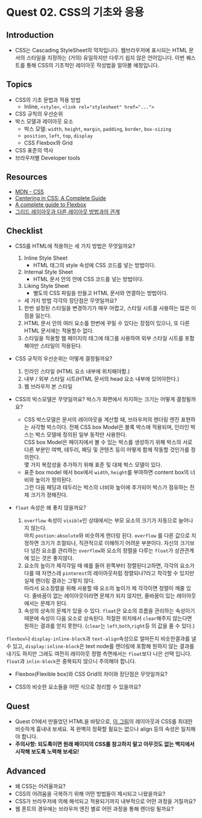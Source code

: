 # Quest 02. CSS의 기초와 응용

## Introduction
* CSS는 Cascading StyleSheet의 약자입니다. 웹브라우저에 표시되는 HTML 문서의 스타일을 지정하는 (거의) 유일하지만 다루기 쉽지 않은 언어입니다. 이번 퀘스트를 통해 CSS의 기초적인 레이아웃 작성법을 알아볼 예정입니다.

## Topics
* CSS의 기초 문법과 적용 방법
  * Inline, `<style>`, `<link rel="stylesheet" href="...">`
* CSS 규칙의 우선순위
* 박스 모델과 레이아웃 요소
  * 박스 모델: `width`, `height`, `margin`, `padding`, `border`, `box-sizing`
  * `position`, `left`, `top`, `display`
  * CSS Flexbox와 Grid
* CSS 표준의 역사
* 브라우저별 Developer tools

## Resources
* [MDN - CSS](https://developer.mozilla.org/ko/docs/Web/CSS)
* [Centering in CSS: A Complete Guide](https://css-tricks.com/centering-css-complete-guide/)
* [A complete guide to Flexbox](https://css-tricks.com/snippets/css/a-guide-to-flexbox/)
* [그리드 레이아웃과 다른 레이아웃 방법과의 관계](https://developer.mozilla.org/ko/docs/Web/CSS/CSS_Grid_Layout/%EA%B7%B8%EB%A6%AC%EB%93%9C_%EB%A0%88%EC%9D%B4%EC%95%84%EC%9B%83%EA%B3%BC_%EB%8B%A4%EB%A5%B8_%EB%A0%88%EC%9D%B4%EC%95%84%EC%9B%83_%EB%B0%A9%EB%B2%95%EA%B3%BC%EC%9D%98_%EA%B4%80%EA%B3%84)

## Checklist
* CSS를 HTML에 적용하는 세 가지 방법은 무엇일까요?  
  1. Inline Style Sheet
     - HTML 태그의 style 속성에 CSS 코드를 넣는 방법이다.
  2. Internal Style Sheet
     - HTML 문서 안의 <style>과 </style>안에 CSS 코드를 넣는 방법이다.
  3. Liking Style Sheet
     - 별도의 CSS 파일을 만들고 HTML 문서와 연결하는 방법이다.
  * 세 가지 방법 각각의 장단점은 무엇일까요?
  1. 한번 설정된 스타일을 변경하기가 매우 어렵고, 스타일 시트를 사용하는 많은 이점을 잃는다.
  2. HTML 문서 안의 여러 요소를 한번에 꾸밀 수 있다는 장점이 있으나, 또 다른 HTML 문서에는 적용할수 없다.
  3. 스타일을 적용할 웹 페이지의 <head>태그에 <link>태그를 사용하여 외부 스타일 시트를 포함해야만 스타일이 적용된다.
* CSS 규칙의 우선순위는 어떻게 결정될까요?
  1. 인라인 스타일 (HTML 요소 내부에 위치해야함.)
  2. 내부 / 외부 스타일 시트(HTML 문서의 head 요소 내부에 있어야한다.)
  3. 웹 브라우저 본 스타일  
  

* CSS의 박스모델은 무엇일까요? 박스가 화면에서 차지하는 크기는 어떻게 결정될까요?
  * CSS 박스모델은 문서의 레이아웃을 계산할 때, 브라우저의 렌더링 엔진 표현하는 사각형 박스이다. 전체 CSS box Model은 블록 박스에 적용되며, 인라인 박스는 박스 모델에 정의된 일부 동작만 사용한다.  
CSS box Model은 페이지에서 볼 수 있는 박스를 생성하기 위해 박스의 서로 다른 부분인 여백, 테두리, 패딩 및 콘텐츠 등이 어떻게 함께 작동할 것인가를 정의한다.  
몇 가지 복잡성을 추가하기 위해 표준 및 대체 박스 모델이 있다.
  * 표준 box model 에서 box에서 `width`, `height`를 부여하면 content box의 너비와 높이가 정의된다.    
    그런 다음 패딩과 테두리는 박스의 너비와 높이에 추가되어 박스가 점유하는 전체 크기가 정해진다.
* `float` 속성은 왜 좋지 않을까요?
  1. `overflow` 속성이 `visible`인 상태에서는 부모 요소의 크기가 자동으로 늘어나지 않는다.  
  마치 `postion:absolute`와 비슷하게 렌더링 된다. `overflow` 를 다른 값으로 지정하면 크기가 조절되나, 직관적으로 이해하기 어려운 부분이다. 자신의 크기보다 넘친 요소를 관리하는 `overflow`와 요소의 정렬을 다루는 `float`가 상관관계에 있는 것은 좋지않다.
  2. 요소의 높이가 제각각일 때 예를 들어 왼쪽부터 정렬된다고하면, 각각의 요소가 다를 때 자연스레 `pinterest`의 레이아웃처럼 정렬되나?라고 착각할 수 있지만 실제 렌더링 결과는 그렇지 않다.  
  따라서 요소정렬을 위해 사용할 때 요소의 높이가 제 각각이면 정렬이 깨줄 있다. 줄바꿈이 없는 레이아웃이라면 문제가 되지 않지만, 줄바꿈이 있는 레이아웃에서는 문제가 된다.
  3. 속성의 상속의 문제가 있을 수 있다. `float`은 요소의 흐름을 관리하는 속성이기 때문에 속성이 다음 요소로 상속된다. 적절한 위치에서 `clear`해주지 않는다면 원하는 결과를 얻지 못한다. (`clear`는 `left`,`both`,`right`등 의 값을 줄 수 있다.)

`flexbox`나 `display-inline-block`과 `text-align`속성으로 얼마든지 비슷한결과를 낼 수 있고, `display:inline-block`은 text node를 렌더링에 포함해 원하지 않는 결과를 내기도 하지만 그래도 여전히 레이아웃 정렬 측면에서는 `float`보다 나은 선택 입니다. `float`과 `inlin-block`은 중복되지 않으니 주의해야 합니다.

* Flexbox(Flexible box)와 CSS Grid의 차이와 장단점은 무엇일까요?

* CSS의 비슷한 요소들을 어떤 식으로 정리할 수 있을까요?

## Quest
* Quest 01에서 만들었던 HTML을 바탕으로, [이 그림](screen.png)의 레이아웃과 CSS를 최대한 비슷하게 흉내내 보세요. 꼭 완벽히 정확할 필요는 없으나 align 등의 속성은 일치해야 합니다.
* **주의사항: 되도록이면 원래 페이지의 CSS를 참고하지 말고 아무것도 없는 백지에서 시작해 보도록 노력해 보세요!**

## Advanced
* 왜 CSS는 어려울까요?
* CSS의 어려움을 극복하기 위해 어떤 방법들이 제시되고 나왔을까요?
* CSS가 브라우저에 의해 해석되고 적용되기까지 내부적으로 어떤 과정을 거칠까요?
* 웹 폰트의 경우에는 브라우저 엔진 별로 어떤 과정을 통해 렌더링 될까요?
